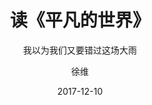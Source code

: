 ---
layout:     post
title:      "读《平凡的世界》"
subtitle:   "我以为我们又要错过这场大雨"
date:       2017-12-10
author:     "徐维"
header-img: "img/img-1.jpg"
---